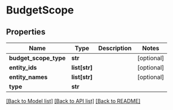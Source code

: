 # BudgetScope

## Properties
Name | Type | Description | Notes
------------ | ------------- | ------------- | -------------
**budget_scope_type** | **str** |  | [optional] 
**entity_ids** | **list[str]** |  | [optional] 
**entity_names** | **list[str]** |  | [optional] 
**type** | **str** |  | 

[[Back to Model list]](../README.md#documentation-for-models) [[Back to API list]](../README.md#documentation-for-api-endpoints) [[Back to README]](../README.md)

